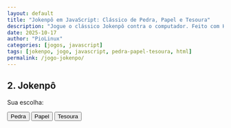```yaml
---
layout: default
title: "Jokenpô em JavaScript: Clássico de Pedra, Papel e Tesoura"
description: "Jogue o clássico Jokenpô contra o computador. Feito com HTML, CSS e JavaScript puro — sem frameworks. Ideal para aprender lógica de jogo e eventos no navegador."
date: 2025-10-17
author: "PioLinux"
categories: [jogos, javascript]
tags: [jokenpo, jogo, javascript, pedra-papel-tesoura, html]
permalink: /jogo-jokenpo/
---
```


<section>



<div class="game-container">
    <h2>2. Jokenpô</h2>
    <p>Sua escolha:</p>
    <button onclick="playJokenpo('pedra')">Pedra</button>
    <button onclick="playJokenpo('papel')">Papel</button>
    <button onclick="playJokenpo('tesoura')">Tesoura</button>
    <p id="jokenpoResult"></p>
</div>

<script>window.playJokenpo=function(e){const o=["pedra","papel","tesoura"][Math.floor(3*Math.random())];let t="";t=e===o?"Empate!":"pedra"===e&&"tesoura"===o||"papel"===e&&"pedra"===o||"tesoura"===e&&"papel"===o?"Você venceu!":"Você perdeu.",document.getElementById("jokenpoResult").textContent=`Você escolheu ${e}, o computador escolheu ${o}. ${t}`};</script>
</section>

